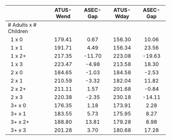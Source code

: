
|                      |    ATUS-Wend |     ASEC-Gap |    ATUS-Wday |     ASEC-Gap |
| -------------------- | :----------: | :----------: | :----------: | :----------: |
| # Adults x # Children |              |              |              |              |
| &nbsp;&nbsp;1 x 0    |       179.41 |         0.67 |       156.30 |        10.06 |
| &nbsp;&nbsp;1 x 1    |       191.71 |         4.49 |       156.34 |        23.56 |
| &nbsp;&nbsp;1 x 2+   |       217.35 |       -11.70 |       223.08 |       -19.63 |
| &nbsp;&nbsp;1 x 3    |       223.47 |        -4.98 |       213.58 |        18.30 |
| &nbsp;&nbsp;2 x 0    |       184.65 |        -1.03 |       184.58 |        -2.53 |
| &nbsp;&nbsp;2 x 1    |       210.59 |        -3.32 |       182.04 |        11.82 |
| &nbsp;&nbsp;2 x 2+   |       211.11 |         1.57 |       201.68 |        -0.84 |
| &nbsp;&nbsp;2 x 3    |       220.38 |        -2.35 |       230.18 |       -14.11 |
| &nbsp;&nbsp;3+ x 0   |       176.35 |         1.18 |       173.91 |         2.28 |
| &nbsp;&nbsp;3+ x 1   |       183.55 |         5.73 |       175.95 |         8.27 |
| &nbsp;&nbsp;3+ x 2+  |       188.80 |        13.81 |       179.28 |         8.98 |
| &nbsp;&nbsp;3+ x 3   |       201.28 |         3.70 |       180.68 |        17.28 |


